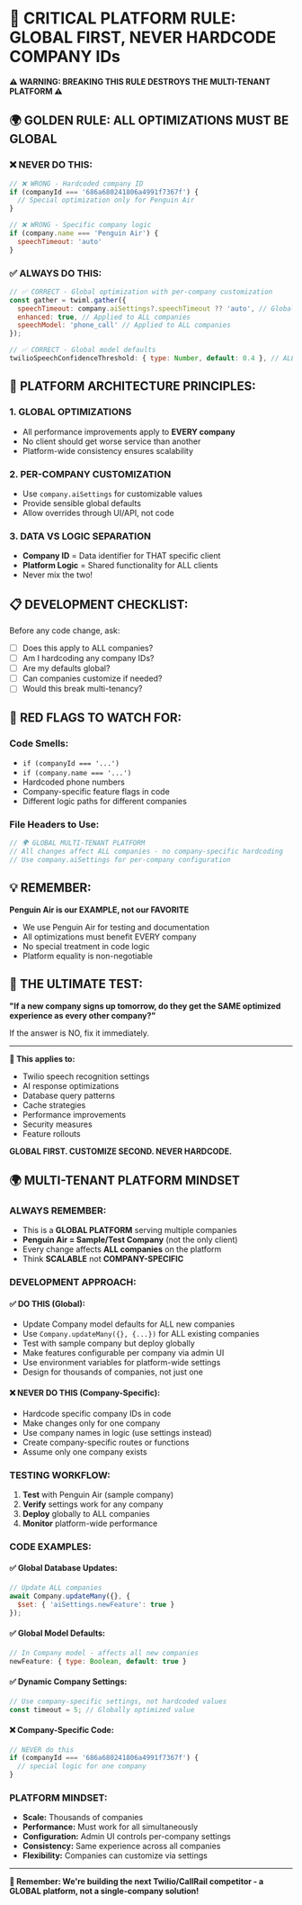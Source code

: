 # 🚨 CRITICAL PLATFORM RULE: GLOBAL FIRST, NEVER HARDCODE COMPANY IDs

**⚠️ WARNING: BREAKING THIS RULE DESTROYS THE MULTI-TENANT PLATFORM ⚠️**

## 🌍 **GOLDEN RULE: ALL OPTIMIZATIONS MUST BE GLOBAL**

### ❌ **NEVER DO THIS:**
```javascript
// ❌ WRONG - Hardcoded company ID
if (companyId === '686a680241806a4991f7367f') {
  // Special optimization only for Penguin Air
}

// ❌ WRONG - Specific company logic
if (company.name === 'Penguin Air') {
  speechTimeout: 'auto'
}
```

### ✅ **ALWAYS DO THIS:**
```javascript
// ✅ CORRECT - Global optimization with per-company customization
const gather = twiml.gather({
  speechTimeout: company.aiSettings?.speechTimeout ?? 'auto', // Global default + customizable
  enhanced: true, // Applied to ALL companies
  speechModel: 'phone_call' // Applied to ALL companies
});

// ✅ CORRECT - Global model defaults
twilioSpeechConfidenceThreshold: { type: Number, default: 0.4 }, // ALL companies get this
```

## 🎯 **PLATFORM ARCHITECTURE PRINCIPLES:**

### **1. GLOBAL OPTIMIZATIONS**
- All performance improvements apply to **EVERY company**
- No client should get worse service than another
- Platform-wide consistency ensures scalability

### **2. PER-COMPANY CUSTOMIZATION**
- Use `company.aiSettings` for customizable values
- Provide sensible global defaults
- Allow overrides through UI/API, not code

### **3. DATA VS LOGIC SEPARATION**
- **Company ID** = Data identifier for THAT specific client
- **Platform Logic** = Shared functionality for ALL clients
- Never mix the two!

## 📋 **DEVELOPMENT CHECKLIST:**

Before any code change, ask:
- [ ] Does this apply to ALL companies?
- [ ] Am I hardcoding any company IDs?
- [ ] Are my defaults global?
- [ ] Can companies customize if needed?
- [ ] Would this break multi-tenancy?

## 🚨 **RED FLAGS TO WATCH FOR:**

### **Code Smells:**
- `if (companyId === '...')` 
- `if (company.name === '...')`
- Hardcoded phone numbers
- Company-specific feature flags in code
- Different logic paths for different companies

### **File Headers to Use:**
```javascript
// 🌍 GLOBAL MULTI-TENANT PLATFORM
// All changes affect ALL companies - no company-specific hardcoding
// Use company.aiSettings for per-company configuration
```

## 💡 **REMEMBER:**

**Penguin Air is our EXAMPLE, not our FAVORITE**
- We use Penguin Air for testing and documentation
- All optimizations must benefit EVERY company
- No special treatment in code logic
- Platform equality is non-negotiable

## 🎯 **THE ULTIMATE TEST:**

**"If a new company signs up tomorrow, do they get the SAME optimized experience as every other company?"**

If the answer is NO, fix it immediately.

---

**🔗 This applies to:**
- Twilio speech recognition settings
- AI response optimizations  
- Database query patterns
- Cache strategies
- Performance improvements
- Security measures
- Feature rollouts

**GLOBAL FIRST. CUSTOMIZE SECOND. NEVER HARDCODE.**

## 🌍 **MULTI-TENANT PLATFORM MINDSET**

### **ALWAYS REMEMBER:**
- This is a **GLOBAL PLATFORM** serving multiple companies
- **Penguin Air = Sample/Test Company** (not the only client)
- Every change affects **ALL companies** on the platform
- Think **SCALABLE** not **COMPANY-SPECIFIC**

### **DEVELOPMENT APPROACH:**

#### ✅ **DO THIS (Global):**
- Update Company model defaults for ALL new companies
- Use `Company.updateMany({}, {...})` for ALL existing companies
- Test with sample company but deploy globally
- Make features configurable per company via admin UI
- Use environment variables for platform-wide settings
- Design for thousands of companies, not just one

#### ❌ **NEVER DO THIS (Company-Specific):**
- Hardcode specific company IDs in code
- Make changes only for one company
- Use company names in logic (use settings instead)
- Create company-specific routes or functions
- Assume only one company exists

### **TESTING WORKFLOW:**
1. **Test** with Penguin Air (sample company)
2. **Verify** settings work for any company
3. **Deploy** globally to ALL companies
4. **Monitor** platform-wide performance

### **CODE EXAMPLES:**

#### ✅ **Global Database Updates:**
```javascript
// Update ALL companies
await Company.updateMany({}, { 
  $set: { 'aiSettings.newFeature': true } 
});
```

#### ✅ **Global Model Defaults:**
```javascript
// In Company model - affects all new companies
newFeature: { type: Boolean, default: true }
```

#### ✅ **Dynamic Company Settings:**
```javascript
// Use company-specific settings, not hardcoded values
const timeout = 5; // Globally optimized value
```

#### ❌ **Company-Specific Code:**
```javascript
// NEVER do this
if (companyId === '686a680241806a4991f7367f') {
  // special logic for one company
}
```

### **PLATFORM MINDSET:**
- **Scale:** Thousands of companies
- **Performance:** Must work for all simultaneously  
- **Configuration:** Admin UI controls per-company settings
- **Consistency:** Same experience across all companies
- **Flexibility:** Companies can customize via settings

---

**🚀 Remember: We're building the next Twilio/CallRail competitor - a GLOBAL platform, not a single-company solution!**
